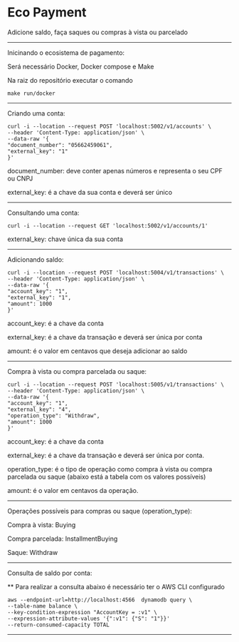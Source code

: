 # Eco Payment

Adicione saldo, faça saques ou compras à vista ou parcelado

---

Inicinando o ecosistema de pagamento:

Será necessário Docker, Docker compose e Make

Na raiz do repositório executar o comando

```shell
make run/docker
```

---

Criando uma conta:

```shell
curl -i --location --request POST 'localhost:5002/v1/accounts' \
--header 'Content-Type: application/json' \
--data-raw '{
"document_number": "05662459061",
"external_key": "1"
}'
```

document_number: deve conter apenas números e representa o seu CPF ou CNPJ

external_key: é a chave da sua conta e deverá ser único

---

Consultando uma conta:

```shell
curl -i --location --request GET 'localhost:5002/v1/accounts/1'
```

external_key: chave única da sua conta

---

Adicionando saldo:

````shell
curl -i --location --request POST 'localhost:5004/v1/transactions' \
--header 'Content-Type: application/json' \
--data-raw '{
"account_key": "1",
"external_key": "1",
"amount": 1000
}'
````

account_key: é a chave da conta

external_key: é a chave da transação e deverá ser única por conta

amount: é o valor em centavos que deseja adicionar ao saldo

---

Compra à vista ou compra parcelada ou saque:

```shell
curl -i --location --request POST 'localhost:5005/v1/transactions' \
--header 'Content-Type: application/json' \
--data-raw '{
"account_key": "1",
"external_key": "4",
"operation_type": "Withdraw",
"amount": 1000
}'
```

account_key: é a chave da conta

external_key: é a chave da transação e deverá ser única por conta.

operation_type: é o tipo de operação como compra à vista ou compra parcelada ou saque (abaixo está a tabela com os
valores possíveis)

amount: é o valor em centavos da operação.

---

Operações possíveis para compras ou saque (operation_type):

Compra à vista: Buying

Compra parcelada: InstallmentBuying

Saque: Withdraw

---

Consulta de saldo por conta:

** Para realizar a consulta abaixo é necessário ter o AWS CLI configurado

```shell
aws --endpoint-url=http://localhost:4566  dynamodb query \
--table-name balance \
--key-condition-expression "AccountKey = :v1" \
--expression-attribute-values '{":v1": {"S": "1"}}'
--return-consumed-capacity TOTAL
```

---